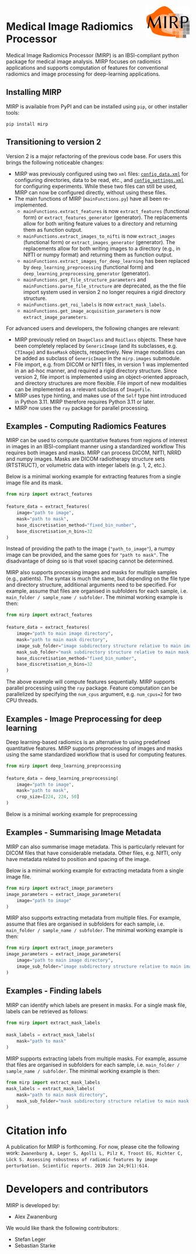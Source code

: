 <img src="icon/mirp.svg" align="right" width="120"/>

# Medical Image Radiomics Processor

Medical Image Radiomics Processor (MIRP) is an IBSI-compliant python package for medical image analysis.
MIRP focuses on radiomics applications and supports computation of features for conventional radiomics
and image processing for deep-learning applications.

## Installing MIRP
MIRP is available from PyPI and can be installed using `pip`, or other installer tools:

```commandline
pip install mirp
```

## Transitioning to version 2

Version 2 is a major refactoring of the previous code base. For users this brings the following noticeable changes:

- MIRP was previously configured using two `xml` files: [`config_data.xml`](mirp/config_data.xml) for configuring
  directories, data to be read, etc., and [`config_settings.xml`](mirp/config_settings.xml) for configuring experiments.
  While these two files can still be used, MIRP can now be configured directly, without using these files.
- The main functions of MIRP (`mainFunctions.py`) have all been re-implemented.
  - `mainFunctions.extract_features` is now `extract_features` (functional form) or
    `extract_features_generator` (generator). The replacements allow for both writing
    feature values to a directory and returning them as function output. 
  - `mainFunctions.extract_images_to_nifti` is now `extract_images` (functional form) or
     `extract_images_generator` (generator). The replacements allow for both writing 
     images to a directory (e.g., in NIfTI or numpy format) and returning them as function output.
  - `mainFunctions.extract_images_for_deep_learning` has been replaced by 
    `deep_learning_preprocessing` (functional form) and 
    `deep_learning_preprocessing_generator` (generator).
  - `mainFunctions.get_file_structure_parameters` and `mainFunctions.parse_file_structure` are deprecated, as the
    the file import system used in version 2 no longer requires a rigid directory structure.
  - `mainFunctions.get_roi_labels` is now `extract_mask_labels`.
  - `mainFunctions.get_image_acquisition_parameters` is now `extract_image_parameters`.

For advanced users and developers, the following changes are relevant:
- MIRP previously relied on `ImageClass` and `RoiClass` objects. These have been completely replaced by `GenericImage`
  (and its subclasses, e.g. `CTImage`) and `BaseMask` objects, respectively. New image modalities can be added as
  subclass of `GenericImage` in the `mirp.images` submodule.
- File import, e.g. from DICOM or NIfTI files, in version 1 was implemented in an ad-hoc manner, and required a rigid
  directory structure. Since version 2, file import is implemented using an object-oriented approach, and directory
  structures are more flexible. File import of new modalities can be implemented as a relevant subclass of `ImageFile`.
- MIRP uses type hinting, and makes use of the `Self` type hint introduced in Python 3.11. MIRP 
  therefore requires Python 3.11 or later.
- MIRP now uses the `ray` package for parallel processing.

## Examples - Computing Radiomics Features

MIRP can be used to compute quantitative features from regions of interest in images in an IBSI-compliant manner 
using a standardized workflow This requires both images and masks. MIRP can process DICOM, NIfTI, NRRD and numpy 
images. Masks are DICOM radiotherapy structure sets (RTSTRUCT), or volumetric data with integer labels (e.g. 1, 2, 
etc.).

Below is a minimal working example for extracting features from a single image file and its mask.

```python
from mirp import extract_features

feature_data = extract_features(
    image="path to image",
    mask="path to mask",
    base_discretisation_method="fixed_bin_number",
    base_discretisation_n_bins=32
)
```
Instead of providing the path to the image (`"path_to_image"`), a numpy image can be provided, and the same goes for 
`"path to mask"`. The disadvantage of doing so is that voxel spacing cannot be determined. 

MIRP also supports processing images and masks for multiple samples (e.g., patients). The syntax is much the same, 
but depending on the file type and directory structure, additional arguments need to be specified. For example, 
assume that files are organised in subfolders for each sample, i.e. `main_folder / sample_name / subfolder`. The 
minimal working example is then:

```python
from mirp import extract_features

feature_data = extract_features(
    image="path to main image directory",
    mask="path to main mask directory",
    image_sub_folder="image subdirectory structure relative to main image directory",
    mask_sub_folder="mask subdirectory structure relative to main mask directory",
    base_discretisation_method="fixed_bin_number",
    base_discretisation_n_bins=32
)
```
The above example will compute features sequentially. MIRP supports parallel processing using the `ray` package. 
Feature computation can be parallelized by specifying the `num_cpus` argument, e.g. `num_cpus=2` for two CPU threads.

## Examples - Image Preprocessing for deep learning
Deep learning-based radiomics is an alternative to using predefined quantitative features. MIRP supports 
preprocessing of images and masks using the same standardized workflow that is used for computing features.

```python
from mirp import deep_learning_preprocessing

feature_data = deep_learning_preprocessing(
    image="path to image",
    mask="path to mask",
    crop_size=[224, 224, 50]
)
```

Below is a minimal working example for preprocessing 

## Examples - Summarising Image Metadata

MIRP can also summarise image metadata. This is particularly relevant for DICOM files that have considerable 
metadata. Other files, e.g. NIfTI, only have metadata related to position and spacing of the image.

Below is a minimal working example for extracting metadata from a single image file.
```python
from mirp import extract_image_parameters
image_parameters = extract_image_parameters(
    image="path to image"
)
```

MIRP also supports extracting metadata from multiple files. For example, assume that files are organised in 
subfolders for each sample, i.e. `main_folder / sample_name / subfolder`. The minimal working example is then:
```python
from mirp import extract_image_parameters
image_parameters = extract_image_parameters(
    image="path to main image directory",
    image_sub_folder="image subdirectory structure relative to main image directory"
)
```

## Examples - Finding labels

MIRP can identify which labels are present in masks. For a single mask file, labels can be retrieved as follows:
```python
from mirp import extract_mask_labels

mask_labels = extract_mask_labels(
    mask="path to mask"
)
```

MIRP supports extracting labels from multiple masks. For example, assume that files are organised in subfolders for 
each sample, i.e. `main_folder / sample_name / subfolder`. The minimal working example is then:
```python
from mirp import extract_mask_labels
mask_labels = extract_mask_labels(
    mask="path to main mask directory",
    mask_sub_folder="mask subdirectory structure relative to main mask directory"
)
```

# Citation info
A publication for MIRP is forthcoming. For now, please cite the following work:
```Zwanenburg A, Leger S, Agolli L, Pilz K, Troost EG, Richter C, Löck S. Assessing robustness of radiomic features by image perturbation. Scientific reports. 2019 Jan 24;9(1):614.```

# Developers and contributors

MIRP is developed by:
* Alex Zwanenburg

We would like thank the following contributors:
* Stefan Leger
* Sebastian Starke
